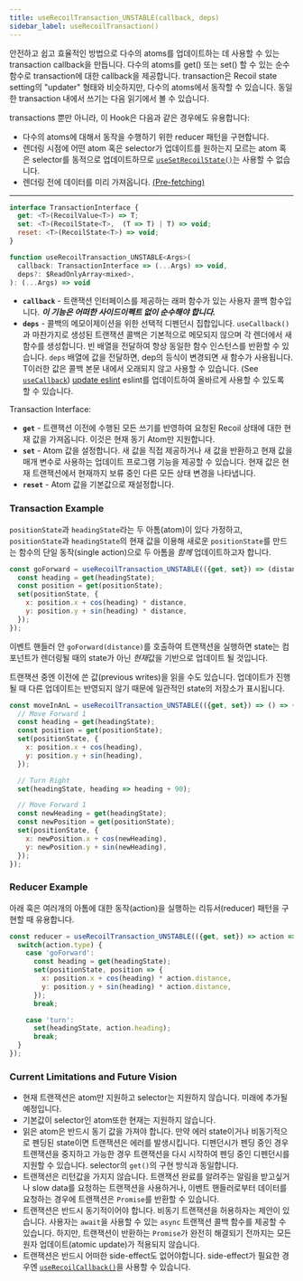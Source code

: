 ```yaml
---
title: useRecoilTransaction_UNSTABLE(callback, deps)
sidebar_label: useRecoilTransaction()
---
```


안전하고 쉽고 효율적인 방법으로 다수의 atoms를 업데이트하는 데 사용할 수 있는 transaction callback을 만듭니다. 다수의 atoms를 get() 또는 set() 할 수 있는 순수 함수로 transaction에 대한 callback을 제공합니다. transaction은 Recoil state setting의 "updater" 형태와 비슷하지만, 다수의 atoms에서 동작할 수 있습니다.
동일한 transaction 내에서 쓰기는 다음 읽기에서 볼 수 있습니다.

transactions 뿐만 아니라, 이 Hook은 다음과 같은 경우에도 유용합니다:
* 다수의 atoms에 대해서 동작을 수행하기 위한 reducer 패턴을 구현합니다.
* 렌더링 시점에 어떤 atom 혹은 selector가 업데이트를 원하는지 모르는 atom 혹은 selector를 동적으로 업데이트하므로 [`useSetRecoilState()`](/docs/api-reference/core/useSetRecoilState)는 사용할 수 없습니다.
* 렌더링 전에 데이터를 미리 가져옵니다. [(Pre-fetching)](/docs/guides/asynchronous-data-queries#pre-fetching)

---

```jsx
interface TransactionInterface {
  get: <T>(RecoilValue<T>) => T;
  set: <T>(RecoilState<T>,  (T => T) | T) => void;
  reset: <T>(RecoilState<T>) => void;
}

function useRecoilTransaction_UNSTABLE<Args>(
  callback: TransactionInterface => (...Args) => void,
  deps?: $ReadOnlyArray<mixed>,
): (...Args) => void
```

* **`callback`** - 트랜잭션 인터페이스를 제공하는 래퍼 함수가 있는 사용자 콜백 함수입니다. ***이 기능은 어떠한 사이드이펙트 없이 순수해야 합니다.***
* **`deps`** - 콜백의 메모이제이션을 위한 선택적 디펜던시 집합입니다.  `useCallback()`과 마찬가지로 생성된 트랜잭션 콜백은 기본적으로 메모되지 않으며 각 렌더에서 새 함수를 생성합니다.  빈 배열을 전달하여 항상 동일한 함수 인스턴스를 반환할 수 있습니다.  `deps` 배열에 값을 전달하면,  dep의 등식이 변경되면 새 함수가 사용됩니다.  T이러한 값은 콜백 본문 내에서 오래되지 않고 사용할 수 있습니다. (See [`useCallback`](https://reactjs.org/docs/hooks-reference.html#usecallback)) [update eslint](/docs/introduction/installation#eslint) eslint를 업데이트하여 올바르게 사용할 수 있도록 할 수 있습니다.

Transaction Interface:
* **`get`** - 트랜잭션 이전에 수행된 모든 쓰기를 반영하여 요청된 Recoil 상태에 대한 현재 값을 가져옵니다.  이것은 현재 동기 Atom만 지원합니다.
* **`set`** - Atom 값을 설정합니다.  새 값을 직접 제공하거나 새 값을 반환하고 현재 값을 매개 변수로 사용하는 업데이트 프로그램 기능을 제공할 수 있습니다. 현재 값은 현재 트랜잭션에서 현재까지 보류 중인 다른 모든 상태 변경을 나타냅니다.
* **`reset`** - Atom 값을 기본값으로 재설정합니다.

### Transaction Example

`positionState`과 `headingState`라는 두 아톰(atom)이 있다 가정하고, `positionState`과 `headingState`의 현재 값을 이용해 새로운 `positionState`를 만드는 함수의 단일 동작(single action)으로 두 아톰을 *함께* 업데이트하고자 합니다. 

```jsx
const goForward = useRecoilTransaction_UNSTABLE(({get, set}) => (distance) => {
  const heading = get(headingState);
  const position = get(positionState);
  set(positionState, {
    x: position.x + cos(heading) * distance,
    y: position.y + sin(heading) * distance,
  });
});
```

이벤트 핸들러 안 `goForward(distance)`를 호출하여 트랜잭션을 실행하면 state는 컴포넌트가 렌더링될 때의 state가 아닌 *현재*값을 기반으로 업데이트 될 것입니다. 

트랜잭션 중엔 이전에 쓴 값(previous writes)을 읽을 수도 있습니다. 업데이트가 진행될 때 다른 업데이트는 반영되지 않기 때문에 일관적인 state의 저장소가 표시됩니다.

```jsx
const moveInAnL = useRecoilTransaction_UNSTABLE(({get, set}) => () => {
  // Move Forward 1
  const heading = get(headingState);
  const position = get(positionState);
  set(positionState, {
    x: position.x + cos(heading),
    y: position.y + sin(heading),
  });

  // Turn Right
  set(headingState, heading => heading + 90);

  // Move Forward 1
  const newHeading = get(headingState);
  const newPosition = get(positionState);
  set(positionState, {
    x: newPosition.x + cos(newHeading),
    y: newPosition.y + sin(newHeading),
  });
});
```

### Reducer Example

아래 훅은 여러개의 아톰에 대한 동작(action)을 실행하는 리듀서(reducer) 패턴을 구현할 때 유용합니다. 

```jsx
const reducer = useRecoilTransaction_UNSTABLE(({get, set}) => action => {
  switch(action.type) {
    case 'goForward':
      const heading = get(headingState);
      set(positionState, position => {
        x: position.x + cos(heading) * action.distance,
        y: position.y + sin(heading) * action.distance,
      });
      break;

    case 'turn':
      set(headingState, action.heading);
      break;
  }
});
```

### Current Limitations and Future Vision

* 현재 트랜잭션은 atom만 지원하고 selector는 지원하지 않습니다. 미래에 추가될 예정입니다.
* 기본값이 selector인 atom또한 현재는 지원하지 않습니다.
* 읽은 atom은 반드시 동기 값을 가져야 합니다. 만약 에러 state이거나 비동기적으로 펜딩된 state이면 트랜잭션은 에러를 발생시킵니다. 디펜던시가 펜딩 중인 경우 트랜잭션을 중지하고 가능한 경우 트랜잭션을 다시 시작하여 펜딩 중인 디펜던시를 지원할 수 있습니다. selector의 `get()`의 구현 방식과 동일합니다.
* 트랜잭션은 리턴값을 가지지 않습니다. 트랜잭션 완료를 알려주는 알림을 받고싶거나 slow data를 요청하는 트랜잭션을 사용하거나, 이벤트 핸들러로부터 데이터를 요청하는 경우에 트랜잭션은 `Promise`를 반환할 수 있습니다.
* 트랜잭션은 반드시 동기적이어야 합니다. 비동기 트랜잭션을 허용하자는 제안이 있습니다. 사용자는 `await`을 사용할 수 있는 `async` 트랜잭션 콜백 함수를 제공할 수 있습니다. 하지만, 트랜잭션이 반환하는 `Promise`가 완전히 해결되기 전까지는 모든 원자 업데이트(atomic update)가 적용되지 않습니다. 
* 트랜잭션은 반드시 어떠한 side-effect도 없어야합니다. side-effect가 필요한 경우엔 [`useRecoilCallback()`](/docs/api-reference/core/useRecoilCallback)을 사용할 수 있습니다.